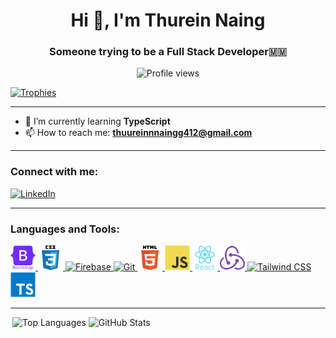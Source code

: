 <h1 align="center">Hi 👋, I'm Thurein Naing</h1>
<h3 align="center">Someone trying to be a Full Stack Developer🇲🇲</h3>

<p align="center">
  <img src="https://komarev.com/ghpvc/?username=thureinnaing&label=Profile%20views&color=0e75b6&style=flat" alt="Profile views" />
</p>

<p align="center" style="display: flex; justify-item: between; gap:3;">
  <a href="https://github.com/ryo-ma/github-profile-trophy">
    <img src="https://github-profile-trophy.vercel.app/?username=thureinnaing" alt="Trophies" />
  </a>
</p>

---

- 🌱 I’m currently learning **TypeScript**
- 📫 How to reach me: **thuureinnnaingg412@gmail.com**

---

<h3 align="left">Connect with me:</h3>
<p align="left">
  <a href="https://linkedin.com/in/thureinnaing" target="_blank">
    <img src="https://raw.githubusercontent.com/rahuldkjain/github-profile-readme-generator/master/src/images/icons/Social/linked-in-alt.svg" alt="LinkedIn" height="30" width="40" />
  </a>
</p>

---

<h3 align="left">Languages and Tools:</h3>
<p align="left">
  <a href="https://getbootstrap.com" target="_blank" rel="noreferrer">
    <img src="https://raw.githubusercontent.com/devicons/devicon/master/icons/bootstrap/bootstrap-plain-wordmark.svg" alt="Bootstrap" width="40" height="40"/>
  </a>
  <a href="https://www.w3schools.com/css/" target="_blank" rel="noreferrer">
    <img src="https://raw.githubusercontent.com/devicons/devicon/master/icons/css3/css3-original-wordmark.svg" alt="CSS3" width="40" height="40"/>
  </a>
  <a href="https://firebase.google.com/" target="_blank" rel="noreferrer">
    <img src="https://www.vectorlogo.zone/logos/firebase/firebase-icon.svg" alt="Firebase" width="40" height="40"/>
  </a>
  <a href="https://git-scm.com/" target="_blank" rel="noreferrer">
    <img src="https://www.vectorlogo.zone/logos/git-scm/git-scm-icon.svg" alt="Git" width="40" height="40"/>
  </a>
  <a href="https://www.w3.org/html/" target="_blank" rel="noreferrer">
    <img src="https://raw.githubusercontent.com/devicons/devicon/master/icons/html5/html5-original-wordmark.svg" alt="HTML5" width="40" height="40"/>
  </a>
  <a href="https://developer.mozilla.org/en-US/docs/Web/JavaScript" target="_blank" rel="noreferrer">
    <img src="https://raw.githubusercontent.com/devicons/devicon/master/icons/javascript/javascript-original.svg" alt="JavaScript" width="40" height="40"/>
  </a>
  <a href="https://reactjs.org/" target="_blank" rel="noreferrer">
    <img src="https://raw.githubusercontent.com/devicons/devicon/master/icons/react/react-original-wordmark.svg" alt="React" width="40" height="40"/>
  </a>
  <a href="https://redux.js.org" target="_blank" rel="noreferrer">
    <img src="https://raw.githubusercontent.com/devicons/devicon/master/icons/redux/redux-original.svg" alt="Redux" width="40" height="40"/>
  </a>
  <a href="https://tailwindcss.com/" target="_blank" rel="noreferrer">
    <img src="https://www.vectorlogo.zone/logos/tailwindcss/tailwindcss-icon.svg" alt="Tailwind CSS" width="40" height="40"/>
  </a>
  <a href="https://www.typescriptlang.org/" target="_blank" rel="noreferrer">
    <img src="https://raw.githubusercontent.com/devicons/devicon/master/icons/typescript/typescript-original.svg" alt="TypeScript" width="40" height="40"/>
  </a>
</p>

---

<div align="center" style="display:flex">
  <div style="display: inline-block; width: 45%; margin-right: 2%; ">
    <img src="https://github-readme-stats.vercel.app/api/top-langs?username=thureinnaing&show_icons=true&locale=en&layout=compact" alt="Top Languages" style="height:200px"/>
    <img src="https://github-readme-stats.vercel.app/api?username=thureinnaing&show_icons=true&locale=en" alt="GitHub Stats" style="height:200px"/>

  </div>
 
</div>
